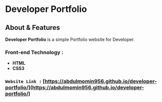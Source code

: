 # **Developer Portfolio**

## About & Features

**Developer Portfolio** is a simple Portfolio website for Developer.

### Front-end Technology : 
- **HTML**
- **CSS3**
### `Website Link :` [https://abdulmomin956.github.io/developer-portfolio/](https://abdulmomin956.github.io/developer-portfolio/)